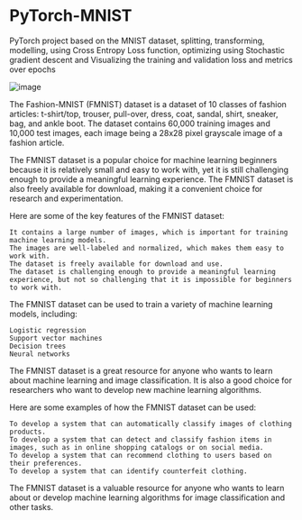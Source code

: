 # PyTorch-MNIST
PyTorch project based on the MNIST dataset, splitting, transforming, modelling, using Cross Entropy Loss function, optimizing using Stochastic gradient descent and Visualizing the training and validation loss and metrics over epochs



![image](https://github.com/rbhardwaj2186/PyTorch-MNIST/assets/143745073/3ff66a21-5ae8-4efc-92fe-d09c53d0f9fd)



The Fashion-MNIST (FMNIST) dataset is a dataset of 10 classes of fashion articles: t-shirt/top, trouser, pull-over, dress, coat, sandal, shirt, sneaker, bag, and ankle boot. The dataset contains 60,000 training images and 10,000 test images, each image being a 28x28 pixel grayscale image of a fashion article.

The FMNIST dataset is a popular choice for machine learning beginners because it is relatively small and easy to work with, yet it is still challenging enough to provide a meaningful learning experience. The FMNIST dataset is also freely available for download, making it a convenient choice for research and experimentation.

Here are some of the key features of the FMNIST dataset:

    It contains a large number of images, which is important for training machine learning models.
    The images are well-labeled and normalized, which makes them easy to work with.
    The dataset is freely available for download and use.
    The dataset is challenging enough to provide a meaningful learning experience, but not so challenging that it is impossible for beginners to work with.

The FMNIST dataset can be used to train a variety of machine learning models, including:

    Logistic regression
    Support vector machines
    Decision trees
    Neural networks

The FMNIST dataset is a great resource for anyone who wants to learn about machine learning and image classification. It is also a good choice for researchers who want to develop new machine learning algorithms.

Here are some examples of how the FMNIST dataset can be used:

    To develop a system that can automatically classify images of clothing products.
    To develop a system that can detect and classify fashion items in images, such as in online shopping catalogs or on social media.
    To develop a system that can recommend clothing to users based on their preferences.
    To develop a system that can identify counterfeit clothing.

The FMNIST dataset is a valuable resource for anyone who wants to learn about or develop machine learning algorithms for image classification and other tasks.
